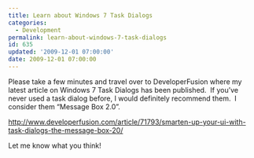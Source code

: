 ```yaml
---
title: Learn about Windows 7 Task Dialogs
categories:
  - Development
permalink: learn-about-windows-7-task-dialogs
id: 635
updated: '2009-12-01 07:00:00'
date: 2009-12-01 07:00:00
---
```


<p>Please take a few minutes and travel over to DeveloperFusion where my latest article on Windows 7 Task Dialogs has been published.&#160; If you’ve never used a task dialog before, I would definitely recommend them.&#160; I consider them “Message Box 2.0”.</p>  <p><a title="http://www.developerfusion.com/article/71793/smarten-up-your-ui-with-task-dialogs-the-message-box-20/" href="http://www.developerfusion.com/article/71793/smarten-up-your-ui-with-task-dialogs-the-message-box-20/">http://www.developerfusion.com/article/71793/smarten-up-your-ui-with-task-dialogs-the-message-box-20/</a></p>  <p>Let me know what you think!</p>